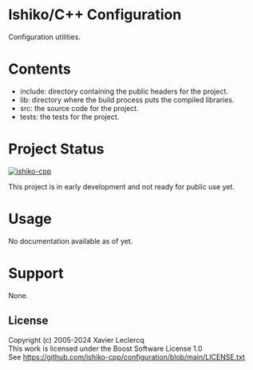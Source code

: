 # Ishiko/C++ Configuration

Configuration utilities.

# Contents

- include: directory containing the public headers for the project.
- lib: directory where the build process puts the compiled libraries.
- src: the source code for the project.
- tests: the tests for the project.

# Project Status

[![ishiko-cpp](https://circleci.com/gh/ishiko-cpp/configuration.svg?style=shield)](https://circleci.com/gh/ishiko-cpp/configuration)

This project is in early development and not ready for public use yet.

# Usage

No documentation available as of yet.

# Support

None.

## License

Copyright (c) 2005-2024 Xavier Leclercq\
This work is licensed under the Boost Software License 1.0\
See https://github.com/ishiko-cpp/configuration/blob/main/LICENSE.txt

